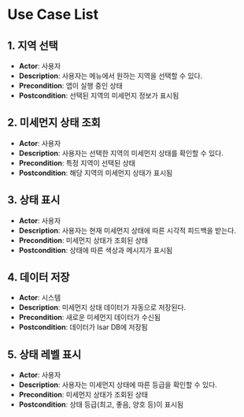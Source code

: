 # Use Case List

## 1. 지역 선택
- **Actor**: 사용자
- **Description**: 사용자는 메뉴에서 원하는 지역을 선택할 수 있다.
- **Precondition**: 앱이 실행 중인 상태
- **Postcondition**: 선택된 지역의 미세먼지 정보가 표시됨

## 2. 미세먼지 상태 조회
- **Actor**: 사용자
- **Description**: 사용자는 선택한 지역의 미세먼지 상태를 확인할 수 있다.
- **Precondition**: 특정 지역이 선택된 상태
- **Postcondition**: 해당 지역의 미세먼지 상태가 표시됨

## 3. 상태 표시
- **Actor**: 사용자
- **Description**: 사용자는 현재 미세먼지 상태에 따른 시각적 피드백을 받는다.
- **Precondition**: 미세먼지 상태가 조회된 상태
- **Postcondition**: 상태에 따른 색상과 메시지가 표시됨

## 4. 데이터 저장
- **Actor**: 시스템
- **Description**: 미세먼지 상태 데이터가 자동으로 저장된다.
- **Precondition**: 새로운 미세먼지 데이터가 수신됨
- **Postcondition**: 데이터가 Isar DB에 저장됨

## 5. 상태 레벨 표시
- **Actor**: 사용자
- **Description**: 사용자는 미세먼지 상태에 따른 등급을 확인할 수 있다.
- **Precondition**: 미세먼지 상태가 조회된 상태
- **Postcondition**: 상태 등급(최고, 좋음, 양호 등)이 표시됨
